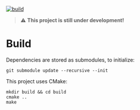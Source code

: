 [![build](https://github.com/lfilipozzi/PathPlanning/actions/workflows/build.yml/badge.svg)](https://github.com/lfilipozzi/PathPlanning/actions/workflows/build.yml)

> :warning: **This project is still under development!**

Build
=========
Dependencies are stored as submodules, to initialize:
```shell
git submodule update --recursive --init
```

This project uses CMake:
```shell
mkdir build && cd build
cmake ..
make 
```
